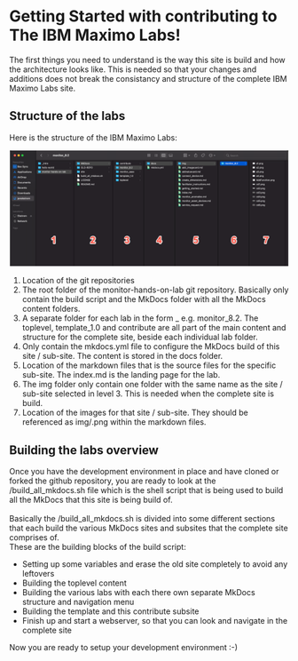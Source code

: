 
# Getting Started with contributing to<br>The IBM Maximo Labs!

The first things you need to understand is the way this site is build and how the architecture looks like. This is needed so that your changes and additions does not break the consistancy and structure of the complete IBM Maximo Labs site.

## Structure of the labs

Here is the structure of the IBM Maximo Labs:

![Template Architecture](img/architecture.png)

1. Location of the git repositories
2. The root folder of the monitor-hands-on-lab git repository. Basically only contain the build script and the MkDocs folder with all the MkDocs content folders.
3. A separate folder for each lab in the form <product>_<version> e.g. monitor_8.2. The toplevel, template_1.0 and contribute are all part of the main content and structure for the complete site, beside each individual lab folder.
4. Only contain the mkdocs.yml file to configure the MkDocs build of this site / sub-site. The content is stored in the docs folder.
5. Location of the markdown files that is the source files for the specific sub-site. The index.md is the landing page for the lab.
6. The img folder only contain one folder with the same name as the site / sub-site selected in level 3. This is needed when the complete site is build.
7. Location of the images for that site / sub-site. They should be referenced as img/<image>.png within the markdown files.

## Building the labs overview

Once you have the development environment in place and have cloned or forked the github repository, you are ready to look at the /build_all_mkdocs.sh file which is the shell script that is being used to build all the MkDocs that this site is being build of.<br><br>
Basically the /build_all_mkdocs.sh is divided into some different sections that each build the various MkDocs sites and subsites that the complete site comprises of.<br>
These are the building blocks of the build script:

*  Setting up some variables and erase the old site completely to avoid any leftovers
*  Building the toplevel content
*  Building the various labs with each there own separate MkDocs structure and navigation menu
*  Building the template and this contribute subsite
*  Finish up and start a webserver, so that you can look and navigate in the complete site 

Now you are ready to setup your development environment :-)
<br>